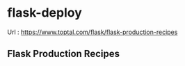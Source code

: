 # flask-deploy

Url :  https://www.toptal.com/flask/flask-production-recipes

## Flask Production Recipes
